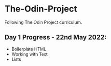 # The-Odin-Project
 Following The Odin Project curriculum. 

## Day 1 Progress - 22nd May 2022:
 
 - Boilerplate HTML
 - Working with Text
 - Lists